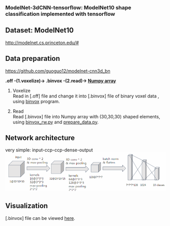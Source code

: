 ### ModelNet-3dCNN-tensorflow: ModelNet10 shape classification implemented with tensorflow

## Dataset: ModelNet10 
http://modelnet.cs.princeton.edu/#

## Data preparation 
https://github.com/guoguo12/modelnet-cnn3d_bn

**.off -(1.voxelize)-> .binvox -(2.read)-> [Numpy array](https://github.com/Sooram/ModelNet-3dCNN-tensorflow/blob/master/modelnet10.npz)**

1. Voxelize \
Read in [.off] file and change it into [.binvox] file of binary voxel data , using [binvox](http://www.patrickmin.com/binvox/) program.

2. Read \
Read [.binvox] file into Numpy array with (30,30,30) shaped elements, using [binvox_rw.py](https://github.com/Sooram/ModelNet-3dCNN-tensorflow/blob/master/binvox_rw.py) and [prepare_data.py](https://github.com/Sooram/ModelNet-3dCNN-tensorflow/blob/master/prepare_data.py).

## Network architecture
very simple: input-ccp-ccp-dense-output
![Overview](https://github.com/Sooram/ModelNet-3dCNN-tensorflow/blob/master/network.PNG)

## Visualization
[.binvox] file can be viewed [here](https://github.com/raahii/simple_voxel_viewer).

